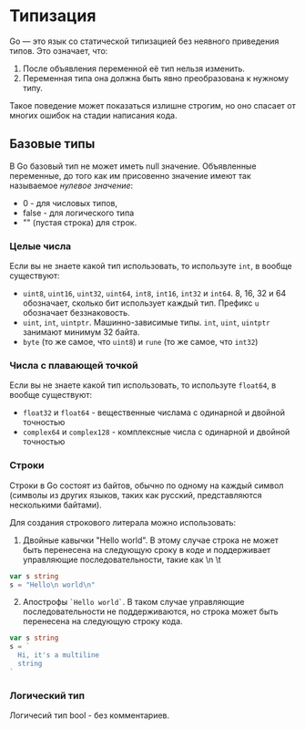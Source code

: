 # Типизация

Go — это язык со статической типизацией без неявного приведения типов. Это означает, что:

1. После объявления переменной её тип нельзя изменить.
2. Переменная типа она должна быть явно преобразована к нужному типу.

Такое поведение может показаться излишне строгим, но оно спасает от многих ошибок
на стадии написания кода.

## Базовые типы

В Go базовый тип не может иметь null значение. Объявленные переменные, до того
как им присовенно значение имеют так называемое _нулевое значение_:

- 0 - для числовых типов,
- false - для логического типа
- "" (пустая строка) для строк.

### Целые числа

Если вы не знаете какой тип использовать, то используте `int`, в вообще существуют:

- `uint8`, `uint16`, `uint32`, `uint64`, `int8`, `int16`, `int32` и `int64`.
8, 16, 32 и 64 обозначает, сколько бит использует каждый тип. Префикс `u` обозначает беззнаковость.
- `uint`, `int`, `uintptr`. Машинно-зависимые типы. `int`, `uint`, `uintptr` занимают минимум 32 байта.
- `byte` (то же самое, что `uint8`) и `rune` (то же самое, что `int32`)

### Числа с плавающей точкой

Если вы не знаете какой тип использовать, то используте `float64`, в вообще существуют:

- `float32` и `float64` - вещественные числама с одинарной и двойной точностью
- `complex64` и `complex128` - комплексные числа с одинарной и двойной точностью

### Строки

Строки в Go состоят из байтов, обычно по одному на каждый символ (символы из других языков,
таких как русский, представляются несколькими байтами).

Для создания строкового литерала можно использовать:

1. Двойные кавычки "Hello world". В этому случае строка не может быть перенесена на следующую сроку в
коде и поддерживает управляющие последовательности, такие как \n \t

```go
var s string
s = "Hello\n world\n"
```

2. Апострофы `` `Hello world` ``. В таком случае управляющие последовательности не поддерживаются, но строка может быть перенесена на следующую строку кода.

```go
var s string
s = `
  Hi, it's a multiline
  string
`
```
### Логический тип

Логичесий тип bool - без комментариев.
